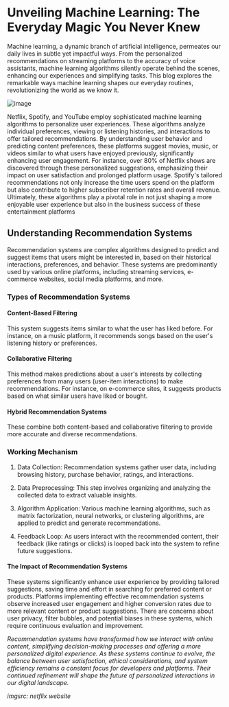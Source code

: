 # Unveiling Machine Learning: The Everyday Magic You Never Knew
Machine learning, a dynamic branch of artificial intelligence, permeates our daily lives in subtle yet impactful ways. From the personalized recommendations on streaming platforms to the accuracy of voice assistants, machine learning algorithms silently operate behind the scenes, enhancing our experiences and simplifying tasks. This blog explores the remarkable ways machine learning shapes our everyday routines, revolutionizing the world as we know it.

![image](https://github.com/HakunaMataataa/hakunamatata.github.io/assets/121471045/29eebc90-6dfc-499f-a090-05be84bb1389)

Netflix, Spotify, and YouTube employ sophisticated machine learning algorithms to personalize user experiences. These algorithms analyze individual preferences, viewing or listening histories, and interactions to offer tailored recommendations. By understanding user behavior and predicting content preferences, these platforms suggest movies, music, or videos similar to what users have enjoyed previously, significantly enhancing user engagement. For instance, over 80% of Netflix shows are discovered through these personalized suggestions, emphasizing their impact on user satisfaction and prolonged platform usage. Spotify's tailored recommendations not only increase the time users spend on the platform but also contribute to higher subscriber retention rates and overall revenue. Ultimately, these algorithms play a pivotal role in not just shaping a more enjoyable user experience but also in the business success of these entertainment platforms

## Understanding Recommendation Systems

Recommendation systems are complex algorithms designed to predict and suggest items that users might be interested in, based on their historical interactions, preferences, and behavior. These systems are predominantly used by various online platforms, including streaming services, e-commerce websites, social media platforms, and more.

### Types of Recommendation Systems

#### Content-Based Filtering

This system suggests items similar to what the user has liked before. For instance, on a music platform, it recommends songs based on the user's listening history or preferences.

#### Collaborative Filtering

This method makes predictions about a user's interests by collecting preferences from many users (user-item interactions) to make recommendations. For instance, on e-commerce sites, it suggests products based on what similar users have liked or bought.

#### Hybrid Recommendation Systems

These combine both content-based and collaborative filtering to provide more accurate and diverse recommendations.

### Working Mechanism

1. Data Collection: Recommendation systems gather user data, including browsing history, purchase behavior, ratings, and interactions.

2. Data Preprocessing: This step involves organizing and analyzing the collected data to extract valuable insights.

3. Algorithm Application: Various machine learning algorithms, such as matrix factorization, neural networks, or clustering algorithms, are applied to predict and generate recommendations.

4. Feedback Loop: As users interact with the recommended content, their feedback (like ratings or clicks) is looped back into the system to refine future suggestions.

#### The Impact of Recommendation Systems

These systems significantly enhance user experience by providing tailored suggestions, saving time and effort in searching for preferred content or products. Platforms implementing effective recommendation systems observe increased user engagement and higher conversion rates due to more relevant content or product suggestions. There are concerns about user privacy, filter bubbles, and potential biases in these systems, which require continuous evaluation and improvement.

_Recommendation systems have transformed how we interact with online content, simplifying decision-making processes and offering a more personalized digital experience. As these systems continue to evolve, the balance between user satisfaction, ethical considerations, and system efficiency remains a constant focus for developers and platforms. Their continued refinement will shape the future of personalized interactions in our digital landscape._

_imgsrc: netflix website_
